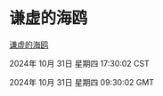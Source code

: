 # 谦虚的海鸥
[谦虚的海鸥](http://219.139.197.74:56308/qxdho/course/base/hotlink/index.php)

2024年 10月 31日 星期四 17:30:02 CST

2024年 10月 31日 星期四 09:30:02 GMT
